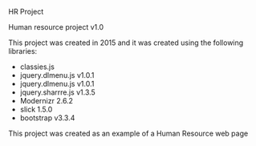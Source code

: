 HR Project

Human resource project v1.0

This project was created in 2015 and it was created using the following libraries:

- classies.js
- jquery.dlmenu.js v1.0.1
- jquery.dlmenu.js v1.0.1
- jquery.sharrre.js v1.3.5
- Modernizr 2.6.2
- slick 1.5.0
- bootstrap v3.3.4

This project was created as an example of a Human Resource web page